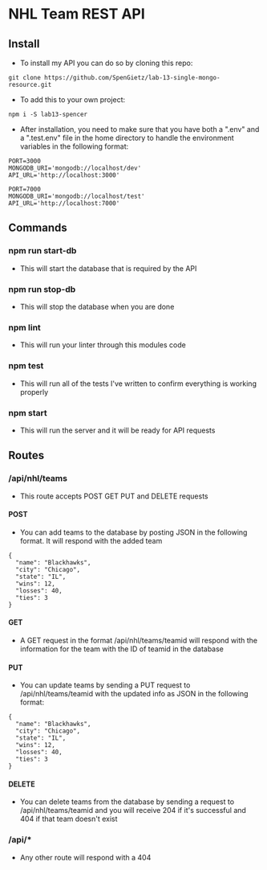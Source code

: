 # NHL Team REST API  

## Install  
- To install my API you can do so by cloning this repo:  
```
git clone https://github.com/SpenGietz/lab-13-single-mongo-resource.git
```
- To add this to your own project:  
```
npm i -S lab13-spencer
```
- After installation, you need to make sure that you have both a ".env" and a ".test.env" file in the home directory to handle the environment variables in the following format:  
```
PORT=3000
MONGODB_URI='mongodb://localhost/dev'
API_URL='http://localhost:3000'
```
```
PORT=7000
MONGODB_URI='mongodb://localhost/test'
API_URL='http://localhost:7000'
```

## Commands  

### npm run start-db  
- This will start the database that is required by the API  

### npm run stop-db  
- This will stop the database when you are done  

### npm lint  
- This will run your linter through this modules code  

### npm test  
- This will run all of the tests I've written to confirm everything is working properly  

### npm start  
- This will run the server and it will be ready for API requests  

## Routes  

### /api/nhl/teams  
- This route accepts POST GET PUT and DELETE requests  

#### POST  
- You can add teams to the database by posting JSON in the following format. It will respond with the added team  
```
{
  "name": "Blackhawks",
  "city": "Chicago",
  "state": "IL",
  "wins": 12,
  "losses": 40,
  "ties": 3
}
```

#### GET  
- A GET request in the format /api/nhl/teams/teamid will respond with the information for the team with the ID of teamid in the database  

#### PUT  
- You can update teams by sending a PUT request to /api/nhl/teams/teamid with the updated info as JSON in the following format:  
```
{
  "name": "Blackhawks",
  "city": "Chicago",
  "state": "IL",
  "wins": 12,
  "losses": 40,
  "ties": 3
}
```

#### DELETE  
- You can delete teams from the database by sending a request to /api/nhl/teams/teamid and you will receive 204 if it's successful and 404 if that team doesn't exist  

### /api/*  
- Any other route will respond with a 404  
